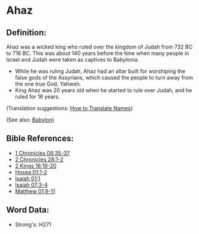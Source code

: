 # Ahaz #

## Definition: ##

Ahaz was a wicked king who ruled over the kingdom of Judah from 732 BC to 716 BC. This was about 140 years before the time when many people in Israel and Judah were taken as captives to Babylonia.

* While he was ruling Judah, Ahaz had an altar built for worshiping the false gods of the Assyrians, which caused the people to turn away from the one true God, Yahweh.
* King Ahaz was 20 years old when he started to rule over Judah, and he ruled for 16 years.

(Translation suggestions: [How to Translate Names](rc://en/ta/man/translate/translate-names))

(See also: [Babylon](../names/babylon.md))

## Bible References: ##

* [1 Chronicles 08:35-37](rc://en/tn/help/1ch/08/35)
* [2 Chronicles 28:1-2](rc://en/tn/help/2ch/28/01)
* [2 Kings 16:19-20](rc://en/tn/help/2ki/16/19)
* [Hosea 01:1-2](rc://en/tn/help/hos/01/01)
* [Isaiah 01:1](rc://en/tn/help/isa/01/01)
* [Isaiah 07:3-4](rc://en/tn/help/isa/07/03)
* [Matthew 01:9-11](rc://en/tn/help/mat/01/09)

## Word Data: ##

* Strong's: H271
